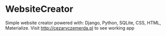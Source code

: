 # WebsiteCreator
Simple website creator powered with: Django, Python, SQLite, CSS, HTML, Materialize.
Visit http://cezaryczemerda.pl to see working app
